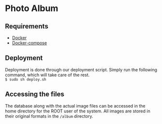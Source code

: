 # Photo Album

## Requirements
* [Docker](https://docs.docker.com/desktop/install/linux-install/)
* [Docker-compose](https://docs.docker.com/compose/install/)

## Deployment
Deployment is done through our deployment script. Simply run the following command, which will take care of the rest.  
`$ sudo sh deploy.sh`  

## Accessing the files
The database along with the actual image files can be accessed in the home directory for the ROOT user of the system. 
All images are stored in their original formats in the `/album` directory. 
